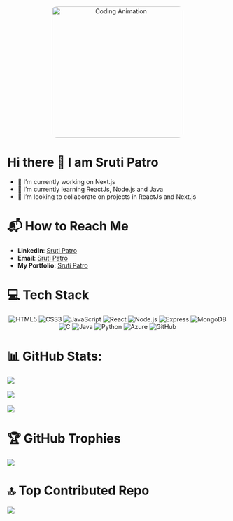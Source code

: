 
<div align="center">
  <img src="https://media.giphy.com/media/pabqDSlAbRMZsNCC2M/giphy.gif?cid=790b7611ttpl36qqvm8b3y0hovvwoicn6090t9u7z1f7xj68&ep=v1_stickers_search&rid=giphy.gif&ct=s" alt="Coding Animation" width="300" height="300" style="border-radius: 10px;"/>
</div>

# Hi there 👋 I am Sruti Patro

<!--
**Sruti-Patro/Sruti-Patro** is a ✨ _special_ ✨ repository because its `README.md` (this file) appears on your GitHub profile.-->


- 🔭 I’m currently working on Next.js 
- 🌱 I’m currently learning ReactJs, Node.js and Java
- 👯 I’m looking to collaborate on projects in ReactJs and Next.js

  
# 📬 How to Reach Me
- **LinkedIn**: [Sruti Patro](https://www.linkedin.com/in/sruti-patro)
- **Email**: [Sruti Patro](mailto:patrocorgi29@gmail.com)
- **My Portfolio**: [Sruti Patro](https://sruti-patro.vercel.app/)

# 💻 Tech Stack

<div align="center">
  <img src="https://img.shields.io/badge/HTML5-E34F26?style=for-the-badge&logo=html5&logoColor=white" alt="HTML5" />
  <img src="https://img.shields.io/badge/CSS3-1572B6?style=for-the-badge&logo=css3&logoColor=white" alt="CSS3" />
  <img src="https://img.shields.io/badge/JavaScript-F7DF1E?style=for-the-badge&logo=javascript&logoColor=black" alt="JavaScript" />
  <img src="https://img.shields.io/badge/React-61DAFB?style=for-the-badge&logo=react&logoColor=black" alt="React" />
  <img src="https://img.shields.io/badge/Node.js-339933?style=for-the-badge&logo=node.js&logoColor=white" alt="Node.js" />
  <img src="https://img.shields.io/badge/Express-000000?style=for-the-badge&logo=express&logoColor=white" alt="Express" />
  <img src="https://img.shields.io/badge/MongoDB-47A248?style=for-the-badge&logo=mongodb&logoColor=white" alt="MongoDB" />
  <img src="https://img.shields.io/badge/C-A8B9CC?style=for-the-badge&logo=c&logoColor=black" alt="C" />
  <img src="https://img.shields.io/badge/Java-007396?style=for-the-badge&logo=java&logoColor=white" alt="Java" />
  <img src="https://img.shields.io/badge/Python-3776AB?style=for-the-badge&logo=python&logoColor=white" alt="Python" />
  <img src="https://img.shields.io/badge/Azure-0078D4?style=for-the-badge&logo=microsoft-azure&logoColor=white" alt="Azure" />
  <img src="https://img.shields.io/badge/GitHub-181717?style=for-the-badge&logo=github&logoColor=white" alt="GitHub" />
</div>


# 📊 GitHub Stats:
![](https://github-readme-stats.vercel.app/api?username=Sruti-Patro&theme=omni&hide_border=true&include_all_commits=false&count_private=false&custom_title=Sruti-Patro&nbsp;Github&nbsp;Stats)<br/> <br/>
![](https://github-readme-streak-stats.herokuapp.com/?user=Sruti-Patro&theme=omni&hide_border=true)<br/><br/>
![](https://github-readme-stats.vercel.app/api/top-langs/?username=Sruti-Patro&theme=omni&hide_border=true&include_all_commits=false&count_private=false&layout=compact)


# 🏆 GitHub Trophies
![](https://github-profile-trophy.vercel.app/?username=Sruti-Patro&theme=radical&no-frame=true&no-bg=true&margin-w=4)


# 🔝 Top Contributed Repo
![](https://github-contributor-stats.vercel.app/api?username=Sruti-Patro&limit=5&theme=tokyonight&custom_title=Sruti-Patro&nbsp;Contribution&combine_all_yearly_contributions=true)
